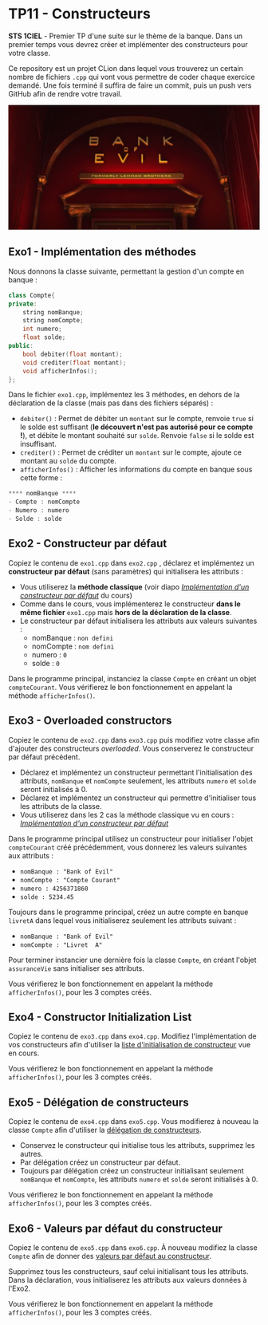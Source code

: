 # TP11 - Constructeurs
**STS 1CIEL** - Premier TP d'une suite sur le thème de la banque. Dans un premier temps vous devrez créer et implémenter des constructeurs pour votre classe.

Ce repository est un projet CLion dans lequel vous trouverez un certain nombre de fichiers `.cpp` qui vont vous permettre de coder chaque exercice demandé. Une fois terminé il suffira de faire un commit, puis un push vers GitHub afin de rendre votre travail.

<img src="assets/bankOfEvil.png" width="700">

## Exo1 - Implémentation des méthodes
Nous donnons la classe suivante, permettant la gestion d'un compte en banque :

```cpp
class Compte{
private:
    string nomBanque;
    string nomCompte;
    int numero;
    float solde;
public:
    bool debiter(float montant);
    void crediter(float montant);
    void afficherInfos(); 
};
```
Dans le fichier `exo1.cpp`, implémentez les 3 méthodes, en dehors de la déclaration de la classe (mais pas dans des fichiers séparés) :
- `debiter()` : Permet de débiter un `montant` sur le compte, renvoie `true` si le solde est suffisant (**le découvert n'est pas autorisé pour ce compte !**), et débite le montant souhaité sur `solde`. Renvoie `false` si le solde est insuffisant.
- `crediter()` : Permet de créditer un `montant` sur le compte, ajoute ce montant au `solde` du compte.
- `afficherInfos()` : Afficher les informations du compte en banque sous cette forme :
```cpp
**** nomBanque ****
- Compte : nomCompte
- Numero : numero
- Solde : solde
```

## Exo2 - Constructeur par défaut
Copiez le contenu de `exo1.cpp` dans `exo2.cpp` , déclarez et implémentez un **constructeur par défaut** (sans paramètres) qui initialisera les attributs :
- Vous utiliserez la **méthode classique** (voir diapo [*Implémentation d'un constructeur par défaut*](https://ciel-ir-rascol.github.io/cpp/12-constructeursDestructeurs/slides-constructeursDestructeurs.html#11) du cours)
- Comme dans le cours, vous implémenterez le constructeur **dans le même fichier** `exo1.cpp` mais **hors de la déclaration de la  classe**.
- Le constructeur par défaut initialisera les attributs aux valeurs suivantes :
  - nomBanque : `non defini`
  - nomCompte : `nom defini`
  - numero : `0`
  - solde : `0`

Dans le programme principal, instanciez la classe `Compte` en créant un objet `compteCourant`. Vous vérifierez le bon fonctionnement en appelant la méthode `afficherInfos()`.

## Exo3 - Overloaded constructors
Copiez le contenu de `exo2.cpp` dans `exo3.cpp` puis modifiez votre classe afin d'ajouter des constructeurs *overloaded*. Vous conserverez le constructeur par défaut précédent.
- Déclarez et implémentez un constructeur permettant l'initialisation des attributs, `nomBanque` et `nomCompte` seulement, les attributs `numero` et `solde` seront initialisés à 0.
- Déclarez et implémentez un constructeur qui permettre d'initialiser tous les attributs de la classe.
- Vous utiliserez dans les 2 cas la méthode classique vu en cours : [*Implémentation d'un constructeur par défaut*](https://ciel-ir-rascol.github.io/cpp/12-constructeursDestructeurs/slides-constructeursDestructeurs.html#11)

Dans le programme principal utilisez un constructeur pour initialiser l'objet `compteCourant` créé précédemment, vous donnerez les valeurs suivantes aux attributs :
- `nomBanque : "Bank of Evil"`
- `nomCompte : "Compte Courant"`
- `numero : 4256371860`
- `solde : 5234.45`

Toujours dans le programme principal, créez un autre compte en banque `livretA` dans lequel vous initialiserez seulement les attributs suivant :
- `nomBanque : "Bank of Evil"`
- `nomCompte : "Livret  A"`

Pour terminer instancier une dernière fois la classe `Compte`, en créant l'objet `assuranceVie` sans initialiser ses attributs.

Vous vérifierez le bon fonctionnement en appelant la méthode `afficherInfos()`, pour les 3 comptes créés.

## Exo4 - Constructor Initialization List
Copiez le contenu de `exo3.cpp` dans `exo4.cpp`. Modifiez l'implémentation de vos constructeurs afin d'utiliser la [liste d'initialisation de constructeur](https://ciel-ir-rascol.github.io/cpp/12-constructeursDestructeurs/slides-constructeursDestructeurs.html#19) vue en cours.

Vous vérifierez le bon fonctionnement en appelant la méthode `afficherInfos()`, pour les 3 comptes créés.

## Exo5 - Délégation de constructeurs
Copiez le contenu de `exo4.cpp` dans `exo5.cpp`. Vous modifierez à nouveau la classe `Compte` afin d'utiliser la [délégation de constructeurs](https://ciel-ir-rascol.github.io/cpp/12-constructeursDestructeurs/slides-constructeursDestructeurs.html#22).
- Conservez le constructeur qui initialise tous les attributs, supprimez les autres.
- Par délégation créez un constructeur par défaut.
- Toujours par délégation créez un constructeur initialisant seulement `nomBanque` et `nomCompte`, les attributs `numero` et `solde` seront initialisés à 0.

Vous vérifierez le bon fonctionnement en appelant la méthode `afficherInfos()`, pour les 3 comptes créés.

## Exo6 - Valeurs par défaut du constructeur
Copiez le contenu de `exo5.cpp` dans `exo6.cpp`. À nouveau modifiez la classe `Compte` afin de donner des [valeurs par défaut au constructeur](https://ciel-ir-rascol.github.io/cpp/12-constructeursDestructeurs/slides-constructeursDestructeurs.html#25).

Supprimez tous les constructeurs, sauf celui initialisant tous les attributs. Dans la déclaration, vous initialiserez les attributs aux valeurs données à l'Exo2.

Vous vérifierez le bon fonctionnement en appelant la méthode `afficherInfos()`, pour les 3 comptes créés.